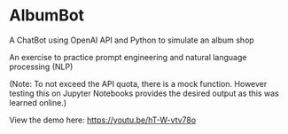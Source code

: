 # AlbumBot
A ChatBot using OpenAI API and Python to simulate an album shop

An exercise to practice prompt engineering and natural language processing (NLP)

(Note: To not exceed the API quota, there is a mock function. However testing this on Jupyter Notebooks
provides the desired output as this was learned online.)

View the demo here: https://youtu.be/hT-W-vtv78o 
